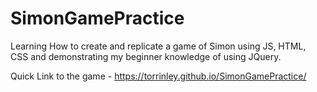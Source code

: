 # SimonGamePractice
Learning How to create and replicate a game of Simon using JS, HTML, CSS and demonstrating my beginner knowledge of using JQuery.


Quick Link to the game -  https://torrinley.github.io/SimonGamePractice/
